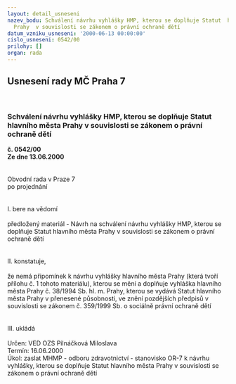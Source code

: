 ```yaml
---
layout: detail_usneseni
nazev_bodu: Schválení návrhu vyhlášky HMP, kterou se doplňuje Statut  hlavního  města
  Prahy  v souvislosti se zákonem o právní ochraně dětí
datum_vzniku_usneseni: '2000-06-13 00:00:00'
cislo_usneseni: 0542/00
prilohy: []
organ: rada
---
```

<div id="ucUsn_pList" class="usn">
	<span><h2>Usnesení rady MČ Praha 7 </h2>
<br></span><div class="standBody">
<span><h3>Schválení návrhu vyhlášky HMP, kterou se doplňuje Statut  hlavního  města Prahy  v souvislosti se zákonem o právní ochraně dětí</h3></span><div class="center">
		<strong>č. 0542/00</strong><br>
	</div>
<div class="center">
		<strong>Ze dne 13.06.2000</strong><br><br>
	</div>     <br>Obvodní rada v Praze 7<br>po projednání<br><br><br>I.	bere na vědomí<br><br> předložený materiál - Návrh na schválení návrhu vyhlášky HMP, kterou se doplňuje Statut hlavního  města Prahy v souvislosti se zákonem o právní ochraně dětí<br><br><br>II.	konstatuje,<br><br>že nemá připomínek k návrhu vyhlášky hlavního města Prahy (která tvoří přílohu č. 1 tohoto materiálu), kterou se mění a doplňuje vyhláška hlavního města Prahy č. 38/1994 Sb. hl. m. Prahy, kterou se vydává Statut hlavního města Prahy v přenesené působnosti, ve znění pozdějších předpisů v souvislosti se zákonem č. 359/1999 Sb. o sociálně právní ochraně dětí <br><br><br>III.	ukládá <br><br>  Určen:	     	VED OZS Pilnáčková Miloslava<br>Termín: 16.06.2000<br>Úkol:	zaslat MHMP - odboru zdravotnictví - stanovisko OR-7 k návrhu vyhlášky, kterou se doplňuje Statut hlavního  města Prahy v souvislosti se zákonem o právní ochraně dětí<br> </div>
</div>